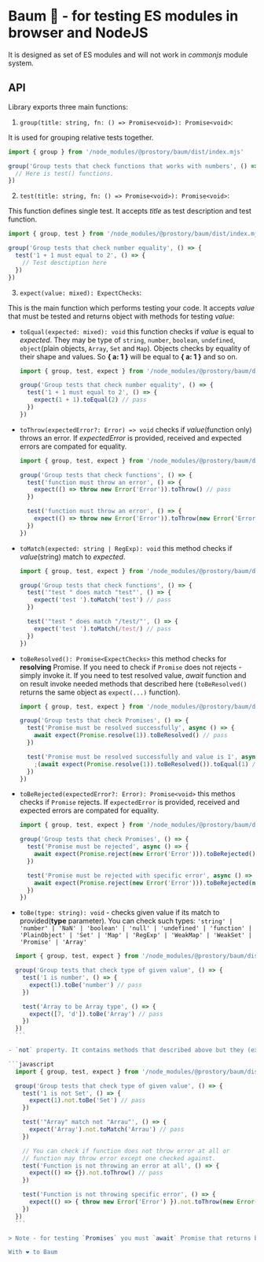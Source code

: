 # Baum 🌴 - for testing ES modules in browser and NodeJS

It is designed as set of ES modules and will not work in *commonjs* module system.

## API

Library exports three main functions:

1. `group(title: string, fn: () => Promise<void>): Promise<void>`:

It is used for grouping relative tests together.

```javascript
import { group } from '/node_modules/@prostory/baum/dist/index.mjs'

group('Group tests that check functions that works with numbers', () => {
  // Here is test() functions.
})
```

2. `test(title: string, fn: () => Promise<void>): Promise<void>`:

This function defines single test. It accepts *title* as test description and test function.

```javascript
import { group, test } from '/node_modules/@prostory/baum/dist/index.mjs'

group('Group tests that check number equality', () => {
  test('1 + 1 must equal to 2', () => {
    // Test desctiption here
  })
})
```

3. `expect(value: mixed): ExpectChecks`:

This is the main function which performs testing your code. It accepts *value* that must be tested and returns object with methods for testing *value*:

  - `toEqual(expected: mixed): void`
    this function checks if *value* is equal to *expected*. They may be type of `string`, `number`, `boolean`, `undefined`, `object`(plain objects, `Array`, `Set` and `Map`). Objects checks by equality of their shape and values. So **{ a: 1 }** will be equal to **{ a: 1 }** and so on.

    ```javascript
    import { group, test, expect } from '/node_modules/@prostory/baum/dist/index.mjs'

    group('Group tests that check number equality', () => {
      test('1 + 1 must equal to 2', () => {
        expect(1 + 1).toEqual(2) // pass
      })
    })
    ```

  - `toThrow(expectedError?: Error) => void`
    checks if *value*(function only) throws an error. If *expectedError* is provided, received and expected errors are compated for equality.

    ```javascript
    import { group, test, expect } from '/node_modules/@prostory/baum/dist/index.mjs'

    group('Group tests that check functions', () => {
      test('function must throw an error', () => {
        expect(() => throw new Error('Error')).toThrow() // pass
      })

      test('function must throw an error', () => {
        expect(() => throw new Error('Error')).toThrow(new Error('Error')) // pass
      })
    })
    ```

  - `toMatch(expected: string | RegExp): void`
    this method checks if *value*(string) match to *expected*.

    ```javascript
    import { group, test, expect } from '/node_modules/@prostory/baum/dist/index.mjs'

    group('Group tests that check functions', () => {
      test('"test " does match "test"', () => {
        expect('test ').toMatch('test') // pass
      })

      test('"test " does match "/test/"', () => {
        expect('test ').toMatch(/test/) // pass
      })
    })
    ```

  - `toBeResolved(): Promise<ExpectChecks>`
    this method checks for **resolving** Promise. If you need to check if `Promise` does not rejects - simply invoke it. If you need to test resolved value, *await* function and on result invoke needed methods that described here (`toBeResolved()` returns the same object as `expect(...)` function).

    ```javascript
    import { group, test, expect } from '/node_modules/@prostory/baum/dist/index.mjs'

    group('Group tests that check Promises', () => {
      test('Promise must be resolved successfully', async () => {
        await expect(Promise.resolve(1)).toBeResolved() // pass
      })

      test('Promise must be resolved successfully and value is 1', async () => {
        ;(await expect(Promise.resolve(1)).toBeResolved()).toEqual(1) // pass
      })
    })
    ```

  - `toBeRejected(expectedError?: Error): Promise<void>`
    this methos checks if `Promise` rejects. If `expectedError` is provided, received and expected errors are compated for equality.

    ```javascript
    import { group, test, expect } from '/node_modules/@prostory/baum/dist/index.mjs'

    group('Group tests that check Promises', () => {
      test('Promise must be rejected', async () => {
        await expect(Promise.reject(new Error('Error'))).toBeRejected() // pass
      })

      test('Promise must be rejected with specific error', async () => {
        await expect(Promise.reject(new Error('Error'))).toBeRejected(new Error('Error')) // pass
      })
    })
    ```

  - `toBe(type: string): void` - checks given value if its match to provided(**type** parameter).
  You can check such types: `'string' | 'number' | 'NaN' | 'boolean' | 'null' | 'undefined' | 'function' | 'PlainObject' | 'Set' | 'Map' | 'RegExp' | 'WeakMap' | 'WeakSet' | 'Promise' | 'Array'`

  ```javascript
    import { group, test, expect } from '/node_modules/@prostory/baum/dist/index.mjs'

    group('Group tests that check type of given value', () => {
      test('1 is number', () => {
        expect(1).toBe('number') // pass
      })

      test('Array to be Array type', () => {
        expect([7, 'd']).toBe('Array') // pass
      })
    })
    ```

  - `not` property. It contains methods that described above but they (except `toBeResolved` and `toBeRejected`) do opposite job.

  ```javascript
    import { group, test, expect } from '/node_modules/@prostory/baum/dist/index.mjs'

    group('Group tests that check type of given value', () => {
      test('1 is not Set', () => {
        expect(1).not.toBe('Set') // pass
      })

      test('"Array" match not "Arrau"', () => {
        expect('Array').not.toMatch('Arrau') // pass
      })

      // You can check if function does not throw error at all or
      // function may throw error except one checked against.
      test('Function is not throwing an error at all', () => {
        expect(() => {}).not.toThrow() // pass
      })

      test('Function is not throwing specific error', () => {
        expect(() => { throw new Error('Error') }).not.toThrow(new Error('Another error')) // pass
      })
    })
    ```

> Note - for testing `Promises` you must `await` Promise that returns by of `toBeResolved()` and `toBeRejected()` or return it, in order to tests finish properly. This methods do the same in `not` property also.

With ❤️ to Baum